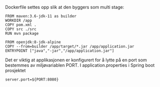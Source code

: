 
Dockerfile settes opp slik at den byggers som multi stage:

    FROM maven:3.6-jdk-11 as builder
    WORKDIR /app
    COPY pom.xml .
    COPY src ./src
    RUN mvn package 

    FROM openjdk:8-jdk-alpine
    COPY --from=builder /app/target/*.jar /app/application.jar
    ENTRYPOINT ["java","-jar","/app/application.jar"]

Det er viktig at applikasjonen er konfigurert for å lytte på en port som bestemmes av miljøvariablen PORT. I application.properties i Spring boot prosjektet

    server.port=${PORT:8080}
